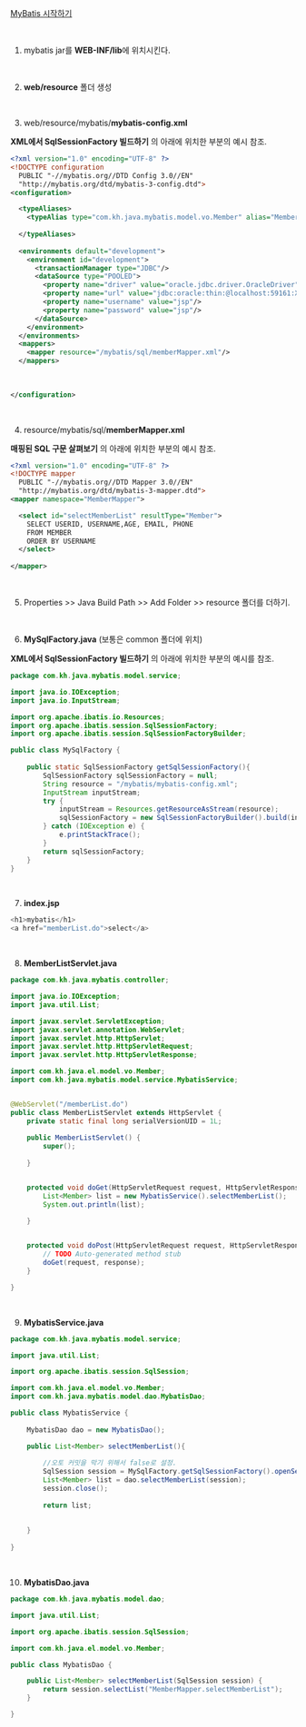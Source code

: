 [MyBatis 시작하기](http://www.mybatis.org/mybatis-3/ko/getting-started.html#) 

<br>

1) mybatis jar를 **WEB-INF/lib**에 위치시킨다.

<br>

2) **web/resource** 폴더 생성

<br>

3) web/resource/mybatis/**mybatis-config.xml**  <br>

**XML에서 SqlSessionFactory 빌드하기** 의 아래에 위치한 부분의 예시 참조.

```xml
<?xml version="1.0" encoding="UTF-8" ?>
<!DOCTYPE configuration
  PUBLIC "-//mybatis.org//DTD Config 3.0//EN"
  "http://mybatis.org/dtd/mybatis-3-config.dtd">
<configuration>

  <typeAliases>
  	<typeAlias type="com.kh.java.mybatis.model.vo.Member" alias="Member"/>
  
  </typeAliases>
  
  <environments default="development">
    <environment id="development">
      <transactionManager type="JDBC"/>
      <dataSource type="POOLED">
        <property name="driver" value="oracle.jdbc.driver.OracleDriver"/>
        <property name="url" value="jdbc:oracle:thin:@localhost:59161:XE"/>
        <property name="username" value="jsp"/>
        <property name="password" value="jsp"/>
      </dataSource>
    </environment>
  </environments>
  <mappers>
    <mapper resource="/mybatis/sql/memberMapper.xml"/>
  </mappers>
  
  
  
</configuration>
```

<br>

4) resource/mybatis/sql/**memberMapper.xml** <br>

**매핑된 SQL 구문 살펴보기** 의 아래에 위치한 부분의 예시 참조.

```xml
<?xml version="1.0" encoding="UTF-8" ?>
<!DOCTYPE mapper
  PUBLIC "-//mybatis.org//DTD Mapper 3.0//EN"
  "http://mybatis.org/dtd/mybatis-3-mapper.dtd">
<mapper namespace="MemberMapper">

  <select id="selectMemberList" resultType="Member">
    SELECT USERID, USERNAME,AGE, EMAIL, PHONE
	FROM MEMBER
	ORDER BY USERNAME
  </select>
  
</mapper>
```

<br>

5)  Properties >> Java Build Path >> Add Folder >> resource 폴더를 더하기.

<br>

6) **MySqlFactory.java** (보통은 common 폴더에 위치) <br>

**XML에서 SqlSessionFactory 빌드하기** 의 아래에 위치한 부분의 예시를 참조.

```java
package com.kh.java.mybatis.model.service;

import java.io.IOException;
import java.io.InputStream;

import org.apache.ibatis.io.Resources;
import org.apache.ibatis.session.SqlSessionFactory;
import org.apache.ibatis.session.SqlSessionFactoryBuilder;

public class MySqlFactory {
	
	public static SqlSessionFactory getSqlSessionFactory(){
		SqlSessionFactory sqlSessionFactory = null;
		String resource = "/mybatis/mybatis-config.xml";
		InputStream inputStream;
		try {
			inputStream = Resources.getResourceAsStream(resource);
			sqlSessionFactory = new SqlSessionFactoryBuilder().build(inputStream);
		} catch (IOException e) {
			e.printStackTrace();
		}
		return sqlSessionFactory;
	}
}


```

<br>

7) **index.jsp**

```java
<h1>mybatis</h1>
<a href="memberList.do">select</a>
```

<br>

8) **MemberListServlet.java**

```java
package com.kh.java.mybatis.controller;

import java.io.IOException;
import java.util.List;

import javax.servlet.ServletException;
import javax.servlet.annotation.WebServlet;
import javax.servlet.http.HttpServlet;
import javax.servlet.http.HttpServletRequest;
import javax.servlet.http.HttpServletResponse;

import com.kh.java.el.model.vo.Member;
import com.kh.java.mybatis.model.service.MybatisService;


@WebServlet("/memberList.do")
public class MemberListServlet extends HttpServlet {
	private static final long serialVersionUID = 1L;
   
    public MemberListServlet() {
        super();
        
    }


	protected void doGet(HttpServletRequest request, HttpServletResponse response) throws ServletException, IOException {
		List<Member> list = new MybatisService().selectMemberList();
		System.out.println(list);
		
	}


	protected void doPost(HttpServletRequest request, HttpServletResponse response) throws ServletException, IOException {
		// TODO Auto-generated method stub
		doGet(request, response);
	}

}


```

<br>

9) **MybatisService.java**

```java
package com.kh.java.mybatis.model.service;

import java.util.List;

import org.apache.ibatis.session.SqlSession;

import com.kh.java.el.model.vo.Member;
import com.kh.java.mybatis.model.dao.MybatisDao;

public class MybatisService {
	
	MybatisDao dao = new MybatisDao();

	public List<Member> selectMemberList(){ 
		
		//오토 커밋을 막기 위해서 false로 설정.
		SqlSession session = MySqlFactory.getSqlSessionFactory().openSession(false);
		List<Member> list = dao.selectMemberList(session);
		session.close();
		
		return list;
		
		
	}
	
}

```

<br>

10) **MybatisDao.java** 

```java
package com.kh.java.mybatis.model.dao;

import java.util.List;

import org.apache.ibatis.session.SqlSession;

import com.kh.java.el.model.vo.Member;

public class MybatisDao {

	public List<Member> selectMemberList(SqlSession session) {
		return session.selectList("MemberMapper.selectMemberList");
	}

}


```

<br>


































